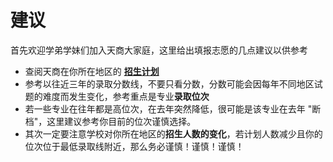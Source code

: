 # 建议
首先欢迎学弟学妹们加入天商大家庭，这里给出填报志愿的几点建议以供参考

- 查阅天商在你所在地区的 [**招生计划**](https://zs.tjcu.edu.cn/zscx/zsjhcx.htm)
- 参考以往近三年的录取分数线，不要只看分数，分数可能会因每年不同地区试题的难度而发生变化，参考重点是专业**录取位次** 
- 若一些专业在往年都是高位次，在去年突然降低，很可能是该专业在去年 "断档"，这里建议参考你目前的位次谨慎选择。
- 其次一定要注意学校对你所在地区的**招生人数的变化**，若计划人数减少且你的位次位于最低录取线附近，那么务必谨慎！谨慎！谨慎！
